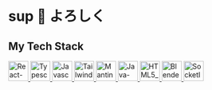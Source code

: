 <h1> sup 👋 よろしく </h1>

<h2> My Tech Stack </h2>
<a href="https://reactjs.org/">
  <img src="https://github.com/IMIHonigmann/IMIHonigmann/assets/129157644/621b9dfc-9002-4264-8d6e-c0da6b7013d2" alt="React-icon" width="40" height="40"/>
</a>
<a href="https://www.typescriptlang.org/">
  <img src="https://github.com/IMIHonigmann/IMIHonigmann/assets/129157644/b556a9f4-a66e-4ae8-8db4-32e7fd65e878" alt="Typescript_logo_2020" width="40" height="40"/>
</a>
<a href="https://www.javascript.com/">
  <img src="https://github.com/IMIHonigmann/IMIHonigmann/assets/129157644/8c017432-49fc-4355-9c28-40e04df5b284" alt="Javascript_logo" width="40" height="40"/>
</a>
<a href="https://tailwindcss.com/">
  <img src="https://github.com/IMIHonigmann/IMIHonigmann/assets/129157644/54015e41-d6fc-4662-b901-e8b1bf0d183f" alt="Tailwind_CSS_Logo" width="40" height="40"/>
</a>
<a href="https://mantine.dev/">
  <img src="https://github.com/IMIHonigmann/IMIHonigmann/assets/129157644/5416b256-bb2e-49c7-80cf-f6078731d396" alt="Mantine_logo" width="40" height="40"/>
</a>
<a href="https://www.oracle.com/java/">
  <img src="https://github.com/IMIHonigmann/IMIHonigmann/assets/129157644/2ee071dd-0511-4e57-b7a5-6a30703f8e89" alt="Java-Logo" width="40" height="40"/>
</a>
<a href="https://html.spec.whatwg.org/">
  <img src="https://github.com/IMIHonigmann/IMIHonigmann/assets/129157644/767c8db5-a7ca-4f91-966d-185adbe49a5c" alt="HTML5_logo" width="40" height="40"/>
</a>
<a href="https://www.blender.org/">
  <img src="https://github.com/IMIHonigmann/IMIHonigmann/assets/129157644/cfa6f524-c774-4adc-ae89-717c049c9bbb" alt="Blender_logo" width="40" height="40"/>
</a>
<a href="https://socket.io/">
  <img src="https://github.com/IMIHonigmann/IMIHonigmann/assets/129157644/4657ba9d-2d94-450b-a933-10bdc07d86b7" alt="SocketIO_logo" width="40" height="40"/>
</a>

